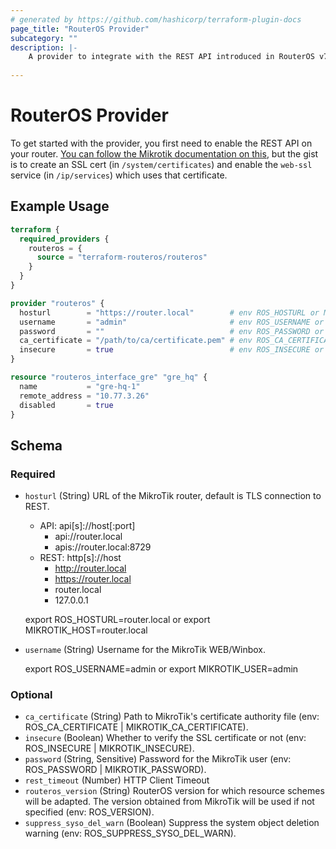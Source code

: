 ```yaml
---
# generated by https://github.com/hashicorp/terraform-plugin-docs
page_title: "RouterOS Provider"
subcategory: ""
description: |-
    A provider to integrate with the REST API introduced in RouterOS v7
  
---
```


# RouterOS Provider

To get started with the provider, you first need to enable the REST API on your router. [You can follow the Mikrotik documentation on this](https://help.mikrotik.com/docs/display/ROS/REST+API), but the gist is to create an SSL cert (in `/system/certificates`) and enable the `web-ssl` service (in `/ip/services`) which uses that certificate.


## Example Usage

```terraform
terraform {
  required_providers {
    routeros = {
      source = "terraform-routeros/routeros"
    }
  }
}

provider "routeros" {
  hosturl        = "https://router.local"        # env ROS_HOSTURL or MIKROTIK_HOST
  username       = "admin"                       # env ROS_USERNAME or MIKROTIK_USER
  password       = ""                            # env ROS_PASSWORD or MIKROTIK_PASSWORD
  ca_certificate = "/path/to/ca/certificate.pem" # env ROS_CA_CERTIFICATE or MIKROTIK_CA_CERTIFICATE
  insecure       = true                          # env ROS_INSECURE or MIKROTIK_INSECURE
}

resource "routeros_interface_gre" "gre_hq" {
  name           = "gre-hq-1"
  remote_address = "10.77.3.26"
  disabled       = true
}
```

<!-- schema generated by tfplugindocs -->
## Schema

### Required

- `hosturl` (String) URL of the MikroTik router, default is TLS connection to REST.
	* API: api[s]://host[:port]
		* api://router.local
		* apis://router.local:8729
	* REST: http[s]://host
		* http://router.local
		* https://router.local
		* router.local
		* 127.0.0.1


	export ROS_HOSTURL=router.local or export MIKROTIK_HOST=router.local
- `username` (String) Username for the MikroTik WEB/Winbox.


	export ROS_USERNAME=admin or export MIKROTIK_USER=admin

### Optional

- `ca_certificate` (String) Path to MikroTik's certificate authority file (env: ROS_CA_CERTIFICATE | MIKROTIK_CA_CERTIFICATE).
- `insecure` (Boolean) Whether to verify the SSL certificate or not (env: ROS_INSECURE | MIKROTIK_INSECURE).
- `password` (String, Sensitive) Password for the MikroTik user (env: ROS_PASSWORD | MIKROTIK_PASSWORD).
- `rest_timeout` (Number) HTTP Client Timeout
- `routeros_version` (String) RouterOS version for which resource schemes will be adapted. The version obtained from MikroTik will be used if not specified (env: ROS_VERSION).
- `suppress_syso_del_warn` (Boolean) Suppress the system object deletion warning (env: ROS_SUPPRESS_SYSO_DEL_WARN).